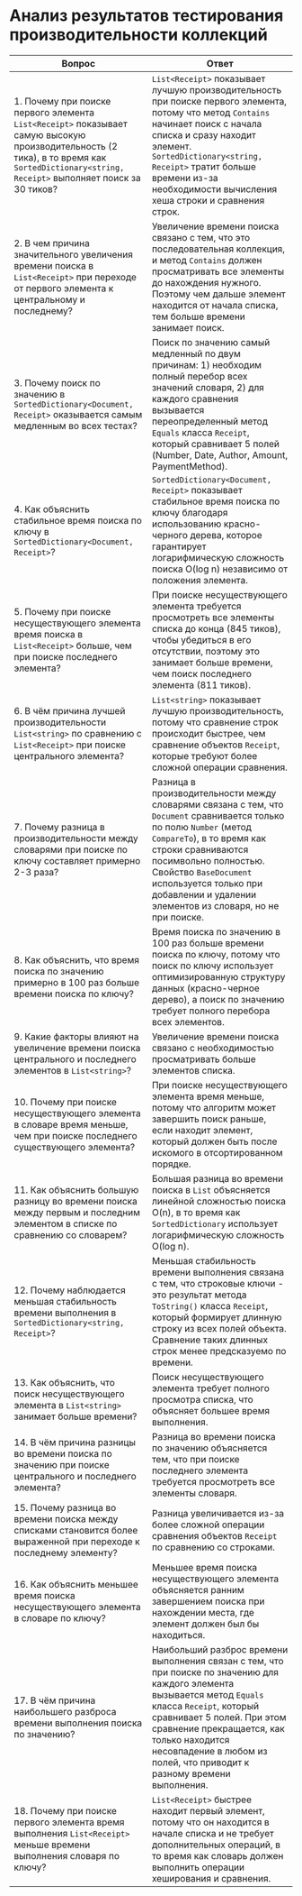 # Анализ результатов тестирования производительности коллекций

| Вопрос | Ответ |
|--------|-------|
| 1. Почему при поиске первого элемента `List<Receipt>` показывает самую высокую производительность (2 тика), в то время как `SortedDictionary<string, Receipt>` выполняет поиск за 30 тиков? | `List<Receipt>` показывает лучшую производительность при поиске первого элемента, потому что метод `Contains` начинает поиск с начала списка и сразу находит элемент. `SortedDictionary<string, Receipt>` тратит больше времени из-за необходимости вычисления хеша строки и сравнения строк. |
| 2. В чем причина значительного увеличения времени поиска в `List<Receipt>` при переходе от первого элемента к центральному и последнему? | Увеличение времени поиска связано с тем, что это последовательная коллекция, и метод `Contains` должен просматривать все элементы до нахождения нужного. Поэтому чем дальше элемент находится от начала списка, тем больше времени занимает поиск. |
| 3. Почему поиск по значению в `SortedDictionary<Document, Receipt>` оказывается самым медленным во всех тестах? | Поиск по значению самый медленный по двум причинам: 1) необходим полный перебор всех значений словаря, 2) для каждого сравнения вызывается переопределенный метод `Equals` класса `Receipt`, который сравнивает 5 полей (Number, Date, Author, Amount, PaymentMethod). |
| 4. Как объяснить стабильное время поиска по ключу в `SortedDictionary<Document, Receipt>`? | `SortedDictionary<Document, Receipt>` показывает стабильное время поиска по ключу благодаря использованию красно-черного дерева, которое гарантирует логарифмическую сложность поиска O(log n) независимо от положения элемента. |
| 5. Почему при поиске несуществующего элемента время поиска в `List<Receipt>` больше, чем при поиске последнего элемента? | При поиске несуществующего элемента требуется просмотреть все элементы списка до конца (845 тиков), чтобы убедиться в его отсутствии, поэтому это занимает больше времени, чем поиск последнего элемента (811 тиков). |
| 6. В чём причина лучшей производительности `List<string>` по сравнению с `List<Receipt>` при поиске центрального элемента? | `List<string>` показывает лучшую производительность, потому что сравнение строк происходит быстрее, чем сравнение объектов `Receipt`, которые требуют более сложной операции сравнения. |
| 7. Почему разница в производительности между словарями при поиске по ключу составляет примерно 2-3 раза? | Разница в производительности между словарями связана с тем, что `Document` сравнивается только по полю `Number` (метод `CompareTo`), в то время как строки сравниваются посимвольно полностью. Свойство `BaseDocument` используется только при добавлении и удалении элементов из словаря, но не при поиске. |
| 8. Как объяснить, что время поиска по значению примерно в 100 раз больше времени поиска по ключу? | Время поиска по значению в 100 раз больше времени поиска по ключу, потому что поиск по ключу использует оптимизированную структуру данных (красно-черное дерево), а поиск по значению требует полного перебора всех элементов. |
| 9. Какие факторы влияют на увеличение времени поиска центрального и последнего элементов в `List<string>`? | Увеличение времени поиска связано с необходимостью просматривать больше элементов списка. |
| 10. Почему при поиске несуществующего элемента в словаре время меньше, чем при поиске последнего существующего элемента? | При поиске несуществующего элемента время меньше, потому что алгоритм может завершить поиск раньше, если находит элемент, который должен быть после искомого в отсортированном порядке. |
| 11. Как объяснить большую разницу во времени поиска между первым и последним элементом в списке по сравнению со словарем? | Большая разница во времени поиска в `List` объясняется линейной сложностью поиска O(n), в то время как `SortedDictionary` использует логарифмическую сложность O(log n). |
| 12. Почему наблюдается меньшая стабильность времени выполнения в `SortedDictionary<string, Receipt>`? | Меньшая стабильность времени выполнения связана с тем, что строковые ключи - это результат метода `ToString()` класса `Receipt`, который формирует длинную строку из всех полей объекта. Сравнение таких длинных строк менее предсказуемо по времени. |
| 13. Как объяснить, что поиск несуществующего элемента в `List<string>` занимает больше времени? | Поиск несуществующего элемента требует полного просмотра списка, что объясняет большее время выполнения. |
| 14. В чём причина разницы во времени поиска по значению при поиске центрального и последнего элемента? | Разница во времени поиска по значению объясняется тем, что при поиске последнего элемента требуется просмотреть все элементы словаря. |
| 15. Почему разница во времени поиска между списками становится более выраженной при переходе к последнему элементу? | Разница увеличивается из-за более сложной операции сравнения объектов `Receipt` по сравнению со строками. |
| 16. Как объяснить меньшее время поиска несуществующего элемента в словаре по ключу? | Меньшее время поиска несуществующего элемента объясняется ранним завершением поиска при нахождении места, где элемент должен был бы находиться. |
| 17. В чём причина наибольшего разброса времени выполнения поиска по значению? | Наибольший разброс времени выполнения связан с тем, что при поиске по значению для каждого элемента вызывается метод `Equals` класса `Receipt`, который сравнивает 5 полей. При этом сравнение прекращается, как только находится несовпадение в любом из полей, что приводит к разному времени выполнения. |
| 18. Почему при поиске первого элемента время выполнения `List<Receipt>` меньше времени выполнения словаря по ключу? | `List<Receipt>` быстрее находит первый элемент, потому что он находится в начале списка и не требует дополнительных операций, в то время как словарь должен выполнить операции хеширования и сравнения. |
